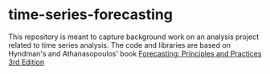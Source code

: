 # time-series-forecasting

This repository is meant to capture background work on an analysis project related to time series analysis.
The code and libraries are based on Hyndman's and Athanasopoulos' book [Forecasting: Principles and Practices 3rd Edition](https://otexts.com/fpp3/)
